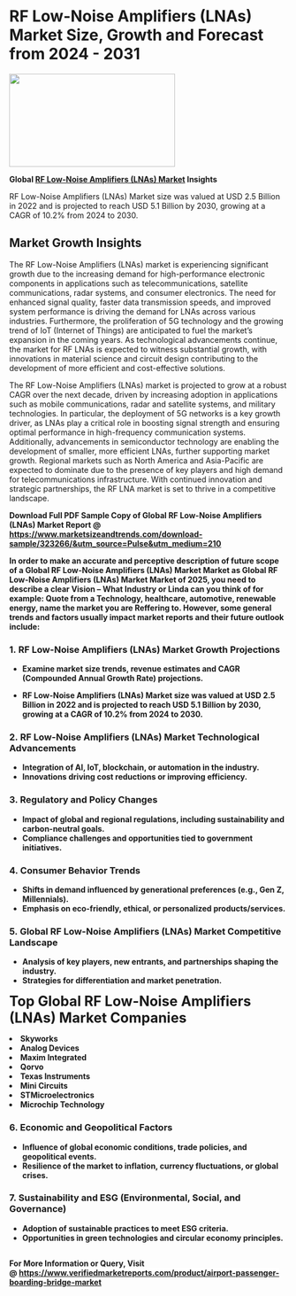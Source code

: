 <H1>RF Low-Noise Amplifiers (LNAs) Market Size, Growth and Forecast from 2024 - 2031</H1><img class="aligncenter size-medium wp-image-584254" src="https://thirdeyenews.in/wp-content/uploads/2024/09/Global-Market-Research-300x168.jpeg" alt="" width="300" height="168" /><p><strong>Global&nbsp;<a href="https://www.marketsizeandtrends.com/download-sample/323266/&amp;utm_source=Pulse&amp;utm_medium=210">RF Low-Noise Amplifiers (LNAs) Market</a> Insights</strong></p><p>RF Low-Noise Amplifiers (LNAs) Market size was valued at USD 2.5 Billion in 2022 and is projected to reach USD 5.1 Billion by 2030, growing at a CAGR of 10.2% from 2024 to 2030.</p><p><h2>Market Growth Insights</h2> <p>The RF Low-Noise Amplifiers (LNAs) market is experiencing significant growth due to the increasing demand for high-performance electronic components in applications such as telecommunications, satellite communications, radar systems, and consumer electronics. The need for enhanced signal quality, faster data transmission speeds, and improved system performance is driving the demand for LNAs across various industries. Furthermore, the proliferation of 5G technology and the growing trend of IoT (Internet of Things) are anticipated to fuel the market’s expansion in the coming years. As technological advancements continue, the market for RF LNAs is expected to witness substantial growth, with innovations in material science and circuit design contributing to the development of more efficient and cost-effective solutions.</p> <p><strong></strong></p> <p>The RF Low-Noise Amplifiers (LNAs) market is projected to grow at a robust CAGR over the next decade, driven by increasing adoption in applications such as mobile communications, radar and satellite systems, and military technologies. In particular, the deployment of 5G networks is a key growth driver, as LNAs play a critical role in boosting signal strength and ensuring optimal performance in high-frequency communication systems. Additionally, advancements in semiconductor technology are enabling the development of smaller, more efficient LNAs, further supporting market growth. Regional markets such as North America and Asia-Pacific are expected to dominate due to the presence of key players and high demand for telecommunications infrastructure. With continued innovation and strategic partnerships, the RF LNA market is set to thrive in a competitive landscape.</p> <p><strong></p><p><span class=""><strong>Download Full PDF Sample Copy of Global RF Low-Noise Amplifiers (LNAs) Market Report</strong> @ <a href="https://www.marketsizeandtrends.com/download-sample/323266/&amp;utm_source=Pulse&amp;utm_medium=210" target="_blank">https://www.marketsizeandtrends.com/download-sample/323266/&amp;utm_source=Pulse&amp;utm_medium=210</a></span></p><p>In order to make an accurate and perceptive description of future scope of a Global&nbsp;RF Low-Noise Amplifiers (LNAs) Market Market as Global&nbsp;RF Low-Noise Amplifiers (LNAs) Market Market of 2025, you need to describe a clear Vision &ndash; What Industry or Linda can you think of for example: Quote from a Technology, healthcare, automotive, renewable energy, name the market you are Reffering to. However, some general trends and factors usually impact market reports and their future outlook include:</p><h3>1.&nbsp;<strong>RF Low-Noise Amplifiers (LNAs) Market Growth Projections</strong></h3><ul><li>Examine market size trends, revenue estimates and CAGR (Compounded Annual Growth Rate) projections.</li><li><p>RF Low-Noise Amplifiers (LNAs) Market size was valued at USD 2.5 Billion in 2022 and is projected to reach USD 5.1 Billion by 2030, growing at a CAGR of 10.2% from 2024 to 2030.</p></li></ul><h3>2.&nbsp;<strong>RF Low-Noise Amplifiers (LNAs) Market Technological Advancements</strong></h3><ul><li>Integration of AI, IoT, blockchain, or automation in the industry.</li><li>Innovations driving cost reductions or improving efficiency.</li></ul><h3>3.&nbsp;<strong>Regulatory and Policy Changes</strong></h3><ul><li>Impact of global and regional regulations, including sustainability and carbon-neutral goals.</li><li>Compliance challenges and opportunities tied to government initiatives.</li></ul><h3>4.&nbsp;<strong>Consumer Behavior Trends</strong></h3><ul><li>Shifts in demand influenced by generational preferences (e.g., Gen Z, Millennials).</li><li>Emphasis on eco-friendly, ethical, or personalized products/services.</li></ul><h3>5.&nbsp;<strong>Global RF Low-Noise Amplifiers (LNAs) Market Competitive Landscape</strong></h3><ul><li>Analysis of key players, new entrants, and partnerships shaping the industry.</li><li>Strategies for differentiation and market penetration.</li></ul><p data-pm-slice="1 1 []"><span style="color: inherit; font-family: inherit; font-size: 25px;">Top Global RF Low-Noise Amplifiers (LNAs) Market Companies</span></p><div class="" data-test-id=""><p><li>Skyworks</li><li> Analog Devices</li><li> Maxim Integrated</li><li> Qorvo</li><li> Texas Instruments</li><li> Mini Circuits</li><li> STMicroelectronics</li><li> Microchip Technology</li></p></div><h3>6.&nbsp;<strong>Economic and Geopolitical Factors</strong></h3><ul><li>Influence of global economic conditions, trade policies, and geopolitical events.</li><li>Resilience of the market to inflation, currency fluctuations, or global crises.</li></ul><h3>7.&nbsp;<strong>Sustainability and ESG (Environmental, Social, and Governance)</strong></h3><ul><li>Adoption of sustainable practices to meet ESG criteria.</li><li>Opportunities in green technologies and circular economy principles.</li></ul><h2><strong style="font-size: 14px;">For More Information or Query, Visit @&nbsp;</strong><a style="background-color: #ffffff; font-size: 14px;" href="https://www.marketsizeandtrends.com/report/rf-low-noise-amplifiers-lnas-market/" target="_blank">https://www.verifiedmarketreports.com/product/airport-passenger-boarding-bridge-market</a></h2>

